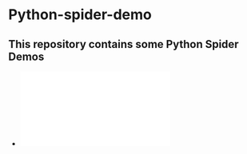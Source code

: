 # Python-spider-demo

## This repository contains some Python Spider Demos 

- ![Maoyan top100 movie board](Maoyan\README.md)